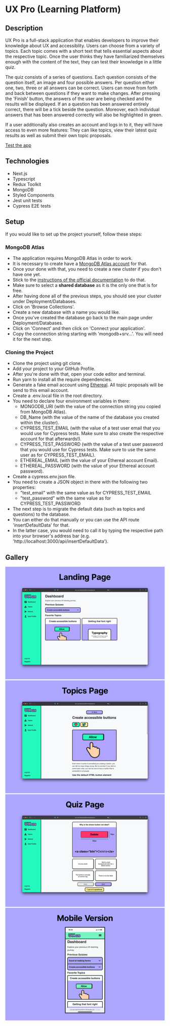# UX Pro (Learning Platform)

## Description

UX Pro is a full-stack application that enables developers to improve their knowledge about UX and accessiblity. Users can choose from a variety of topics. Each topic comes with a short text that tells essential aspects about the respective topic. Once the user thinks they have familiarized themselves enough with the content of the text, they can test their knowledge in a little quiz.

The quiz consists of a series of questions. Each question consists of the question itself, an image and four possible answers. Per question either one, two, three or all answers can be correct. Users can move from forth and back between questions if they want to make changes. After pressing the 'Finish' button, the answers of the user are being checked and the results will be displayed. If an a question has been answered entirely correct, there will be a tick beside the question. Moreover, each individual answers that has been answered correctly will also be highlighted in green.

If a user additionally also creates an account and logs in to it, they will have access to even more features: They can like topics, view their latest quiz results as well as submit their own topic proposals.

[Test the app](https://ux-pro-learning-platform.herokuapp.com/)

## Technologies

- Next.js
- Typescript
- Redux Toolkit
- MongoDB
- Styled Components
- Jest unit tests
- Cypress E2E tests

## Setup

If you would like to set up the project yourself, follow these steps:

### MongoDB Atlas

- The application requires MongoDB Atlas in order to work.
- It is necessary to create have a [MongoDB Atlas account](https://account.mongodb.com/account/login) for that.
- Once your done with that, you need to create a new cluster if you don't have one yet.
- Stick to the [instructions of the official documentation](https://docs.atlas.mongodb.com/tutorial/create-new-cluster/) to do that.
- Make sure to select a **shared database** as it is the only one that is for free.
- After having done all of the previous steps, you should see your cluster under Deployment/Databases.
- Click on 'Browse Collections'.
- Create a new database with a name you would like.
- Once you've created the database go back to the main page under Deployment/Databases.
- Click on 'Connect' and then click on 'Connect your application'.
- Copy the connection string starting with 'mongodb+srv...'. You will need it for the next step.

### Cloning the Project

- Clone the project using git clone.
- Add your project to your GitHub Profile.
- After you're done with that, open your code editor and terminal.
- Run yarn to install all the require dependencies.
- Generate a fake email account using [Ethereal](https://ethereal.email/). All topic proposals will be send to this email account.
- Create a .env.local file in the root directory.
- You need to declare four environment variables in there:
  - MONGODB_URI (with the value of the connection string you copied from MongoDB Atlas).
  - DB_Name (with the value of the name of the database you created within the cluster).
  - CYPRESS_TEST_EMAIL (with the value of a test user email that you would use for Cypress tests. Make sure to also create the respective account for that afterwards!).
  - CYPRESS_TEST_PASSWORD (with the value of a test user password that you would use for Cypress tests. Make sure to use the same user as for CYPRESS_TEST_EMAIL).
  - ETHEREAL_EMAIL (with the value of your Ethereal account Email).
  - ETHEREAL_PASSWORD (with the value of your Ethereal account password).
- Create a cypress.env.json file.
- You need to create a JSON object in there with the following two properties:
  - "test_email" with the same value as for CYPRESS_TEST_EMAIL
  - "test_password" with the same value as for CYPRESS_TEST_PASSWORD
- The next step is to migrate the default data (such as topics and questions) to the database.
- You can either do that manually or you can use the API route 'insertDefaultData' for that.
- In the latter case, you would need to call it by typing the respective path into your browser's address bar (e.g. 'http://localhost:3000/api/insertDefaultData').

## Gallery

![Landing Page](/public/images/screenshots/landing_page.svg)
![Topic Page](/public/images/screenshots/topics_page.svg)
![Quiz Page](/public/images/screenshots/quiz_page.svg)
![Mobile Version](/public/images/screenshots/mobile_version.svg)
